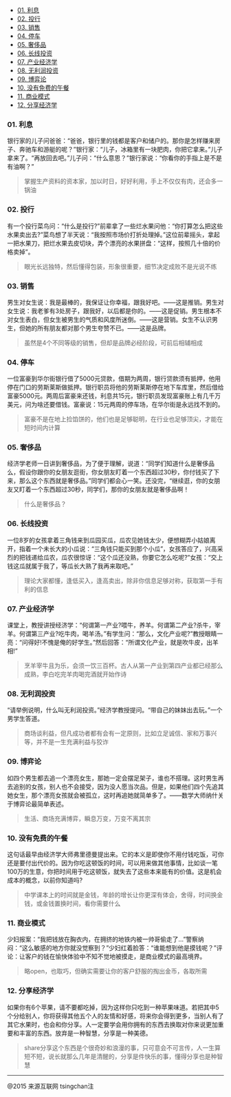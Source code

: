 


- [01. 利息](#01-利息)
- [02. 投行](#02-投行)
- [03. 销售](#03-销售)
- [04. 停车](#04-停车)
- [05. 奢侈品](#05-奢侈品)
- [06. 长线投资](#06-长线投资)
- [07. 产业经济学](#07-产业经济学)
- [08. 无利润投资](#08-无利润投资)
- [09. 博弈论](#09-博弈论)
- [10. 没有免费的午餐](#10-没有免费的午餐)
- [11. 商业模式](#11-商业模式)
- [12. 分享经济学](#12-分享经济学)


### 01. 利息

银行家的儿子问爸爸：“爸爸，银行里的钱都是客户和储户的。那你是怎样赚来房子、奔驰车和游艇的呢？”银行家：“儿子，冰箱里有一块肥肉，你把它拿来。”儿子拿来了。“再放回去吧。”儿子问：“什么意思？”银行家说：“你看你的手指上是不是有油啊？”

> 掌握生产资料的资本家，加以时日，好好利用，手上不仅仅有肉，还会多一锅油


### 02. 投行

有一个投行菜鸟问：“什么是投行?”前辈拿了一些烂水果问他：“你打算怎么把这些水果卖出去?”菜鸟想了半天说：“我按照市场价打折处理掉。”这位前辈摇头，拿起一把水果刀，把烂水果去皮切块，弄个漂亮的水果拼盘：“这样，按照几十倍的价格卖掉”。

> 眼光长远独特，然后懂得包装，形象很重要，细节决定成败不是光说不练

### 03. 销售

男生对女生说：我是最棒的，我保证让你幸福，跟我好吧。——这是推销。男生对女生说：我老爹有3处房子，跟我好，以后都是你的。——这是促销。男生根本不对女生表白，但女生被男生的气质和风度所迷倒。——这是营销。女生不认识男生，但她的所有朋友都对那个男生夸赞不已。——这是品牌。

> 虽然是4个不同等级的销售，但却是品牌必经阶段，可前后相辅相成

### 04. 停车

一位富豪到华尔街银行借了5000元贷款，借期为两周，银行贷款须有抵押，他用停在门口的劳斯莱斯做抵押。银行职员将他的劳斯莱斯停在地下车库里，然后借给富豪5000元。两周后富豪来还钱，利息共15元，银行职员发现富豪账上有几千万美元，问为啥还要借钱。富豪说：15元两周的停车场，在华尔街是永远找不到的。

> 富豪不是在地上捡馅饼的，他们也是足够聪明，在行业也足够顶尖，才能在短时间内计算

### 05. 奢侈品

经济学老师一日讲到奢侈品，为了便于理解，说道：“同学们知道什么是奢侈品么，假设你跟你的女朋友逛街，你女朋友盯着一个东西超过30秒，你付钱买了下来，那么这个东西就是奢侈品。”同学们都会心一笑。还没完，“继续逛，你的女朋友又盯着一个东西超过30秒，同学们，那你的女朋友就是奢侈品啊！

> 什么是奢侈品？

### 06. 长线投资

一位8岁的女孩拿着三角钱来到瓜园买瓜，瓜农见她钱太少，便想糊弄小姑娘离开，指着一个未长大的小瓜说：“三角钱只能买到那个小瓜”，女孩答应了，兴高采烈的把钱递给瓜农，瓜农很惊讶：“这个瓜还没熟，你要它怎么吃呢?”女孩：“交上钱这瓜就属于我了，等瓜长大熟了我再来取吧。”

> 理论大家都懂，逢低买入，逢高卖出，除非你信息足够对称，获取第一手有利的信息

### 07. 产业经济学

课堂上，教授讲授经济学：“何谓第一产业?喂牛，养羊。何谓第二产业?杀牛，宰羊。何谓第三产业?吃牛肉，喝羊汤。”有学生问：“那么，文化产业呢?”教授眼睛一亮：“问得好!不愧是俺的好学生。”然后回答：“所谓文化产业，就是吹牛皮，出羊相!”

> 烹羊宰牛且为乐，会须一饮三百杯。古人从第一产业到第四产业都已经那么成熟，李白吃完羊肉喝完酒就开始作诗

### 08. 无利润投资

“请举例说明，什么叫无利润投资。”经济学教授提问。“带自己的妹妹出去玩。”一个男学生答道。

> 商场谈利益，但凡成功者都有会有一定原则，比如立足诚信、家和万事兴等，并不是一生充满利益与狡诈

### 09. 博弈论

如四个男生都去追一个漂亮女生，那她一定会摆足架子，谁也不搭理。这时男生再去追别的女孩，别人也不会接受，因为没人愿当次品。但是，如果他们四个先追其她女生，那个漂亮女孩就会被孤立，这时再追她就简单多了。——数学大师纳什关于博弈论最简单表述。

> 生活、商场充满博弈，瞬息万变，万变不离其宗

### 10. 没有免费的午餐

这句话最早由经济学大师弗里德曼提出来。它的本义是即使你不用付钱吃饭，可你还是要付出代价的。因为你吃这顿饭的时间，可以用来做其他事情，比如谈一笔100万的生意，你把时间用于吃这顿饭，就失去了这些本来能有的价值。这是机会成本的概念，以前你知道吗?

> 中学课本上的时间就是金钱，年龄的增长让你更深有体会，舍得，时间换金钱，或金钱置换时间，看你需要什么

### 11. 商业模式

少妇报案：“我把钱放在胸衣内，在拥挤的地铁内被一帅哥偷走了…”警察纳闷：“这么敏感的地方你就没觉察到？”少妇红着脸答：“谁能想到他是摸钱呢？”评论：让客户的钱在愉快体验中不知不觉地被摸走，是商业模式的最高境界。

> 略open，也取巧，但确实需要让你的客户舒服的掏出金币，各取所需

### 12. 分享经济学

如果你有6个苹果，请不要都吃掉，因为这样你只吃到一种苹果味道。若把其中5个分给别人，你将获得其他五个人的友情和好感，将来你会得到更多，当别人有了其它水果时，也会和你分享。人一定要学会用你拥有的东西去换取对你来说更加重要和丰富的东西。放弃是一种智慧，分享是一种美德。

> share分享这个东西是个很奇妙和浪漫的事，只可意会不可言传，人一生算短不短，说长就那么几年是清醒的，分享是件快乐的事，懂得分享也是种智慧

----
@2015 来源互联网 tsingchan注
